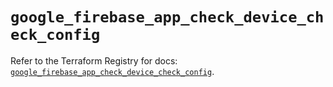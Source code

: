 # `google_firebase_app_check_device_check_config`

Refer to the Terraform Registry for docs: [`google_firebase_app_check_device_check_config`](https://registry.terraform.io/providers/hashicorp/google-beta/6.19.0/docs/resources/google_firebase_app_check_device_check_config).
